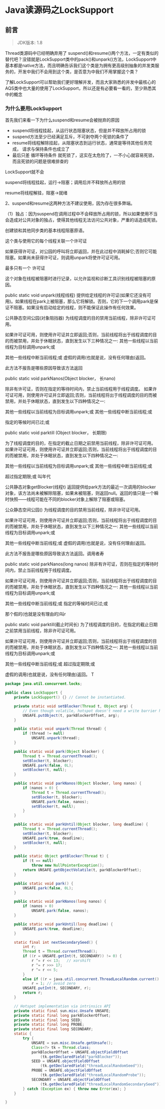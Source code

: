 # Java读源码之LockSupport

## 前言

> JDK版本: 1.8 

Thread类源码中已经明确弃用了 suspend()和resume()两个方法，一定有类似的替代吧？没错就是LockSupport类中的pack()和unpark()方法，LockSupport中基本都是native方法，而且明确告诉我们这个类是为拥有更高级别抽象的并发类服务的，开发中我们不会用到这个类，是否意为中我们不用掌握这个类？

了解LockSupport可以帮助我们更好理解并发，而且大家熟悉的并发中最核心的AQS类中也大量的使用了LockSupport，所以还是有必要看一看的，至少熟悉其中的概念

### 为什么要用LockSupport

首先我们来看一下为什么suspend和resume会被抛弃的原因

- suspend将线程挂起，从运行状态阻塞状态，但是并不释放所占用的锁
- suspend方法至少已经满足互斥，不可剥夺两个死锁的条件了
- resume将线程解除挂起，从阻塞状态到运行状态，通常是等待其他任务完成， 请求与保持条件也成立了
- 最后只差 循环等待条件 就死锁了，这实在太危险了，一不小心就容易死锁，而且死锁的问题是很难排查的

LockSupport就不会

suspend将线程挂起，运行->阻塞；调用后并不释放所占用的锁

resume将线程解挂，阻塞->就绪

2、suspend和resume这两种方法不建议使用，因为存在很多弊端。

（1）独占：因为suspend在调用过程中不会释放所占用的锁，所以如果使用不当会造成对公共对象的独占，使得其他线程无法访问公共对象，严重的话造成死锁。





 创建锁和其他同步类的基本线程阻塞原语。 

 这个类与使用它的每个线程关联一个许可证 

 如果获得许可证，对公园的呼叫将立即返回，并在此过程中消耗掉它;否则它可能阻塞。如果尚未获得许可证，则调用unpark将使许可证可用。 

 最多只有一个 许可证



 这个对象在线程被阻塞时进行记录，以允许监视和诊断工具识别线程被阻塞的原因。 



public static void unpark(线程线程)
提供给定线程的许可证(如果它还没有可用)。如果线程在park上被阻塞，那么它将解锁。否则，它的下一个调用park是保证不阻塞。如果没有启动给定的线程，则不能保证此操作有任何效果。





公共静态空间公园(对象阻挡器)
为线程调度的目的禁用当前线程，除非许可证可用。

如果许可证可用，则使用许可证并立即返回;否则，当前线程将出于线程调度的目的而被禁用，并处于休眠状态，直到发生以下三种情况之一:
其他一些线程以当前线程为目标调用unpark;或

其他一些线程中断当前线程;或
虚假的调用(也就是说，没有任何理由)返回。

此方法不报告是哪些原因导致该方法返回



public static void parkNanos(Object blocker，
长nano)

除非有许可证，否则在指定的等待时间内，禁止当前线程用于线程调度。
如果许可证可用，则使用许可证并立即返回;否则，当前线程将出于线程调度的目的而被禁用，并处于休眠状态，直到发生以下四种情况之一:

其他一些线程以当前线程为目标调用unpark;或
其他一些线程中断当前线程;或

指定的等候时间已过;或



public static void parktill (Object blocker，
长期限)

为了线程调度的目的，在指定的截止日期之前禁用当前线程，除非许可证可用。
如果许可证可用，则使用许可证并立即返回;否则，当前线程将出于线程调度的目的而被禁用，并处于休眠状态，直到发生以下四种情况之一:

其他一些线程以当前线程为目标调用unpark;或
其他一些线程中断当前线程;或

超过指定期限;或
叫年代





公共静态对象getBlocker(线程t)
返回提供给park方法的最近一次调用的blocker对象，该方法尚未被解除阻塞，如果未被阻塞，则返回null。返回的值只是一个瞬时快照——线程可能在不同的blocker对象上解除了阻塞或阻塞。





公众静态空间公园()
为线程调度的目的禁用当前线程，除非许可证可用。

如果许可证可用，则使用许可证并立即返回;否则，当前线程将出于线程调度的目的而被禁用，并处于休眠状态，直到发生以下三种情况之一:
其他一些线程以当前线程为目标调用unpark;或

其他一些线程中断当前线程;或
虚假的调用(也就是说，没有任何理由)返回。

此方法不报告是哪些原因导致该方法返回。调用者寿





public static void parkNanos(long nanos)
除非有许可证，否则在指定的等待时间内，禁止当前线程用于线程调度。

如果许可证可用，则使用许可证并立即返回;否则，当前线程将出于线程调度的目的而被禁用，并处于休眠状态，直到发生以下四种情况之一:
其他一些线程以当前线程为目标调用unpark;或

其他一些线程中断当前线程;或
指定的等候时间已过;或

那个假的(也就是没有理由的)叫r





public static void parktill(截止时间长)
为了线程调度的目的，在指定的截止日期之前禁用当前线程，除非许可证可用。

如果许可证可用，则使用许可证并立即返回;否则，当前线程将出于线程调度的目的而被禁用，并处于休眠状态，直到发生以下四种情况之一:
其他一些线程以当前线程为目标调用unpark;或

其他一些线程中断当前线程;或
超过指定期限;或

虚假的调用(也就是说，没有任何理由)返回。
T



```java
package java.util.concurrent.locks;

public class LockSupport {
    private LockSupport() {} // Cannot be instantiated.

    private static void setBlocker(Thread t, Object arg) {
        // Even though volatile, hotspot doesn't need a write barrier here.
        UNSAFE.putObject(t, parkBlockerOffset, arg);
    }

    public static void unpark(Thread thread) {
        if (thread != null)
            UNSAFE.unpark(thread);
    }

    public static void park(Object blocker) {
        Thread t = Thread.currentThread();
        setBlocker(t, blocker);
        UNSAFE.park(false, 0L);
        setBlocker(t, null);
    }

    public static void parkNanos(Object blocker, long nanos) {
        if (nanos > 0) {
            Thread t = Thread.currentThread();
            setBlocker(t, blocker);
            UNSAFE.park(false, nanos);
            setBlocker(t, null);
        }
    }

    public static void parkUntil(Object blocker, long deadline) {
        Thread t = Thread.currentThread();
        setBlocker(t, blocker);
        UNSAFE.park(true, deadline);
        setBlocker(t, null);
    }

    public static Object getBlocker(Thread t) {
        if (t == null)
            throw new NullPointerException();
        return UNSAFE.getObjectVolatile(t, parkBlockerOffset);
    }

    public static void park() {
        UNSAFE.park(false, 0L);
    }

    public static void parkNanos(long nanos) {
        if (nanos > 0)
            UNSAFE.park(false, nanos);
    }

    public static void parkUntil(long deadline) {
        UNSAFE.park(true, deadline);
    }

    static final int nextSecondarySeed() {
        int r;
        Thread t = Thread.currentThread();
        if ((r = UNSAFE.getInt(t, SECONDARY)) != 0) {
            r ^= r << 13;   // xorshift
            r ^= r >>> 17;
            r ^= r << 5;
        }
        else if ((r = java.util.concurrent.ThreadLocalRandom.current().nextInt()) == 0)
            r = 1; // avoid zero
        UNSAFE.putInt(t, SECONDARY, r);
        return r;
    }

    // Hotspot implementation via intrinsics API
    private static final sun.misc.Unsafe UNSAFE;
    private static final long parkBlockerOffset;
    private static final long SEED;
    private static final long PROBE;
    private static final long SECONDARY;
    static {
        try {
            UNSAFE = sun.misc.Unsafe.getUnsafe();
            Class<?> tk = Thread.class;
            parkBlockerOffset = UNSAFE.objectFieldOffset
                (tk.getDeclaredField("parkBlocker"));
            SEED = UNSAFE.objectFieldOffset
                (tk.getDeclaredField("threadLocalRandomSeed"));
            PROBE = UNSAFE.objectFieldOffset
                (tk.getDeclaredField("threadLocalRandomProbe"));
            SECONDARY = UNSAFE.objectFieldOffset
                (tk.getDeclaredField("threadLocalRandomSecondarySeed"));
        } catch (Exception ex) { throw new Error(ex); }
    }

}
```

